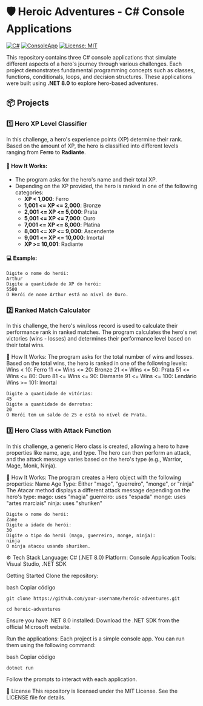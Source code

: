 # 🛡️ Heroic Adventures - C# Console Applications

[![C#](https://img.shields.io/badge/C%23-.NET%208.0-blue.svg)](https://dotnet.microsoft.com/en-us/download/dotnet/8.0)
[![ConsoleApp](https://img.shields.io/badge/Console%20App-Heroic%20Adventures-green.svg)](https://dotnet.microsoft.com/en-us/apps/aspnet/console)
[![License: MIT](https://img.shields.io/badge/License-MIT-yellow.svg)](https://opensource.org/licenses/MIT)

This repository contains three C# console applications that simulate different aspects of a hero's journey through various challenges. Each project demonstrates fundamental programming concepts such as classes, functions, conditionals, loops, and decision structures. These applications were built using **.NET 8.0** to explore hero-based adventures.

## 📦 Projects

### 1️⃣ **Hero XP Level Classifier**

In this challenge, a hero's experience points (XP) determine their rank. Based on the amount of XP, the hero is classified into different levels ranging from **Ferro** to **Radiante**.

#### 📝 How It Works:

- The program asks for the hero's name and their total XP.
- Depending on the XP provided, the hero is ranked in one of the following categories:
  - **XP < 1,000**: Ferro
  - **1,001 <= XP <= 2,000**: Bronze
  - **2,001 <= XP <= 5,000**: Prata
  - **5,001 <= XP <= 7,000**: Ouro
  - **7,001 <= XP <= 8,000**: Platina
  - **8,001 <= XP <= 9,000**: Ascendente
  - **9,001 <= XP <= 10,000**: Imortal
  - **XP >= 10,001**: Radiante

#### 💻 Example:

```
Digite o nome do herói:
Arthur
Digite a quantidade de XP do herói:
5500
O Herói de nome Arthur está no nível de Ouro.
```

### 2️⃣ **Ranked Match Calculator**

In this challenge, the hero's win/loss record is used to calculate their performance rank in ranked matches. The program calculates the hero's net victories (wins - losses) and determines their performance level based on their total wins.

📝 How It Works:
The program asks for the total number of wins and losses.
Based on the total wins, the hero is ranked in one of the following levels:
Wins < 10: Ferro
11 <= Wins <= 20: Bronze
21 <= Wins <= 50: Prata
51 <= Wins <= 80: Ouro
81 <= Wins <= 90: Diamante
91 <= Wins <= 100: Lendário
Wins >= 101: Imortal

```
Digite a quantidade de vitórias:
45
Digite a quantidade de derrotas:
20
O Herói tem um saldo de 25 e está no nível de Prata.
```

### 3️⃣ **Hero Class with Attack Function**

In this challenge, a generic Hero class is created, allowing a hero to have properties like name, age, and type. The hero can then perform an attack, and the attack message varies based on the hero's type (e.g., Warrior, Mage, Monk, Ninja).

📝 How It Works:
The program creates a Hero object with the following properties:
Name
Age
Type: Either "mago", "guerreiro", "monge", or "ninja"
The Atacar method displays a different attack message depending on the hero's type:
mago: uses "magia"
guerreiro: uses "espada"
monge: uses "artes marciais"
ninja: uses "shuriken"

```
Digite o nome do herói:
Zane
Digite a idade do herói:
30
Digite o tipo do herói (mago, guerreiro, monge, ninja):
ninja
O ninja atacou usando shuriken.
```

⚙️ Tech Stack
Language: C# (.NET 8.0)
Platform: Console Application
Tools: Visual Studio, .NET SDK

Getting Started
Clone the repository:

bash
Copiar código
```
git clone https://github.com/your-username/heroic-adventures.git
```
```
cd heroic-adventures
```
Ensure you have .NET 8.0 installed: Download the .NET SDK from the official Microsoft website.

Run the applications: Each project is a simple console app. You can run them using the following command:

bash
Copiar código
```
dotnet run
```
Follow the prompts to interact with each application.

📜 License
This repository is licensed under the MIT License. See the LICENSE file for details.
